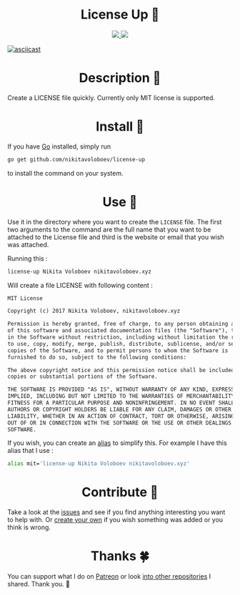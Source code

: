 <h1 align="center"> License Up 📜</h1>

<div align="center">
<a href="https://www.patreon.com/nikitavoloboev">
		<img src="https://img.shields.io/badge/Say%20Thanks-💗-ff69b4.svg">
	</a>
	<a href="https://github.com/nikitavoloboev/license-up/blob/master/LICENSE">
		<img src="https://img.shields.io/pypi/l/pipenv.svg">
	</a>
</div>

[![asciicast](https://asciinema.org/a/UUyyFWzZRLJFyOaF91vCtiTkR.png)](https://asciinema.org/a/UUyyFWzZRLJFyOaF91vCtiTkR)

<h1 align="center"> Description 📕</h1>

Create a LICENSE file quickly. Currently only MIT license is supported.


<h1 align="center"> Install 💎</h1>

If you have [Go](https://golang.org/dl/) installed, simply run

```Bash
go get github.com/nikitavoloboev/license-up
```

to install the command on your system.

<h1 align="center"> Use 🚀 </h1>

Use it in the directory where you want to create the `LICENSE` file. The first two arguments to the command are the full name that you want to be attached to the License file and third is the website or email that you wish was attached.


Running this :

```Bash
license-up Nikita Voloboev nikitavoloboev.xyz
```

Will create a file LICENSE with following content :

```Markdown
MIT License

Copyright (c) 2017 Nikita Voloboev, nikitavoloboev.xyz

Permission is hereby granted, free of charge, to any person obtaining a copy
of this software and associated documentation files (the "Software"), to deal
in the Software without restriction, including without limitation the rights
to use, copy, modify, merge, publish, distribute, sublicense, and/or sell
copies of the Software, and to permit persons to whom the Software is
furnished to do so, subject to the following conditions:

The above copyright notice and this permission notice shall be included in all
copies or substantial portions of the Software.

THE SOFTWARE IS PROVIDED "AS IS", WITHOUT WARRANTY OF ANY KIND, EXPRESS OR
IMPLIED, INCLUDING BUT NOT LIMITED TO THE WARRANTIES OF MERCHANTABILITY,
FITNESS FOR A PARTICULAR PURPOSE AND NONINFRINGEMENT. IN NO EVENT SHALL THE
AUTHORS OR COPYRIGHT HOLDERS BE LIABLE FOR ANY CLAIM, DAMAGES OR OTHER
LIABILITY, WHETHER IN AN ACTION OF CONTRACT, TORT OR OTHERWISE, ARISING FROM,
OUT OF OR IN CONNECTION WITH THE SOFTWARE OR THE USE OR OTHER DEALINGS IN THE
SOFTWARE.
```

If you wish, you can create an [alias](http://tldp.org/LDP/abs/html/aliases.html) to simplify this. For example I have this alias that I use :

```Bash
alias mit='license-up Nikita Voloboev nikitavoloboev.xyz'
```

<h1 align="center"> Contribute 💛</h1>

Take a look at the [issues](https://github.com/nikitavoloboev/license-up/issues) and see if you find anything interesting you want to help with. Or [create your own](https://github.com/nikitavoloboev/license-up/issues/new) if you wish something was added or you think is wrong.


<h1 align="center"> Thanks 🍀</h1>

You can support what I do on [Patreon](https://www.patreon.com/nikitavoloboev) or look [into other repositories](https://my.mindnode.com/ZKGETDkUaQUsL3q8q9z788CxG84oEHgDiT79GuzX#-191.2,-905.2,2) I shared. Thank you. 💛
